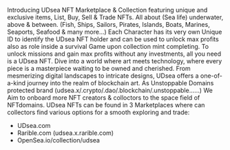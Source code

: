 Introducing UDsea NFT Marketplace & Collection featuring unique and exclusive items, List, Buy, Sell & Trade NFTs.
All about (Sea life) underwater, above & between.
(Fish, Ships, Sailors, Pirates, Islands, Boats, Marines, Seaports, Seafood & many more...)
Each Character has its very own Unique ID to identify the UDsea NFT holder and can be used to unlock max profits also as role inside a survival Game upon collection mint completing.
To unlock missions and gain max profits without any investments, all you need is a UDsea NFT.
Dive into a world where art meets technology, where every piece is a masterpiece waiting to be owned and cherished. From mesmerizing digital landscapes to intricate designs, UDsea offers a one-of-a-kind journey into the realm of blockchain art.
As Unstoppable Domains protected brand (udsea.x/.crypto/.dao/.blockchain/.unstoppable......) We Aim to onboard more NFT creators & colloctors to the space field of NFTdomains.
UDsea NFTs can be found in 3 Marketplaces where can collectors find various options for a smooth exploring and trade:
- UDsea.com
- Rarible.com (udsea.x.rarible.com)
- OpenSea.io/collection/udsea
